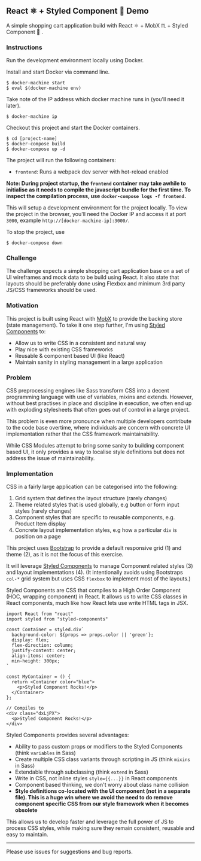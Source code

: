 ## React ⚛ + Styled Component 💅 Demo

A simple shopping cart application build with React ⚛ + MobX ♏ + Styled Component 💅 .

### Instructions

Run the development environment locally using Docker.

Install and start Docker via command line.

```
$ docker-machine start
$ eval $(docker-machine env)
```

Take note of the IP address which docker machine runs in (you'll need it later).

```
$ docker-machine ip
```

Checkout this project and start the Docker containers.

```
$ cd [project-name]
$ docker-compose build
$ docker-compose up -d
```

The project will run the following containers:

 - `frontend`: Runs a webpack dev server with hot-reload enabled

**Note: During project startup, the `frontend` container may take awhile to initialise as it needs to compile the javascript bundle for the first time. To inspect the compilation process, use `docker-compose logs -f frontend`.**

This will setup a development environment for the project locally. To view the project in the browser, you'll need the Docker IP and access it at port `3000`, example `http://[docker-machine-ip]:3000/`.

To stop the project, use

```
$ docker-compose down
```

### Challenge

The challenge expects a simple shopping cart application base on a set of UI wireframes and mock data to be build using React. It also state that layouts should be preferably done using Flexbox and minimum 3rd party JS/CSS frameworks should be used.

### Motivation

This project is built using React with [MobX](https://github.com/mobxjs/mobx) to provide the backing store (state management). To take it one step further, I'm using [Styled Components](https://github.com/styled-components/styled-components) to:

- Allow us to write CSS in a consistent and natural way
- Play nice with existing CSS frameworks
- Reusable & component based UI (like React)
- Maintain sanity in styling management in a large application

### Problem

CSS preprocessing engines like Sass transform CSS into a decent programming language with use of variables, mixins and extends. However, without best practises in place and discipline in execution, we often end up with exploding stylesheets that often goes out of control in a large project.

This problem is even more pronounce when multiple developers contribute to the code base overtime, where individuals are concern with concrete UI implementation rather that the CSS framework maintainability.

While CSS Modules attempt to bring some sanity to building component based UI, it only provides a way to localise style definitions but does not address the issue of maintainability.

### Implementation

CSS in a fairly large application can be categorised into the following:

 1. Grid system that defines the layout structure (rarely changes)
 2. Theme related styles that is used globally, e.g button or form input styles (rarely changes)
 3. Component styles that are specific to reusable components, e.g. Product Item display
 4. Concrete layout implementation styles, e.g how a particular `div` is position on a page

This project uses [Bootstrap](https://github.com/twbs/bootstrap) to provide a default responsive grid (1) and theme (2), as it is not the focus of this exercise.

It will leverage [Styled Components](https://github.com/styled-components/styled-components) to manage Component related styles (3) and layout implementations (4). (It intentionally avoids using Bootstraps `col-*` grid system but uses CSS `flexbox` to implement most of the layouts.)

Styled Components are CSS that compiles to a High Order Component (HOC, wrapping component) in React. It allows us to write CSS classes in React components, much like how React lets use write HTML tags in JSX.

```JSX
import React from "react"
import styled from "styled-components"

const Container = styled.div`
  background-color: ${props => props.color || 'green'};
  display: flex;
  flex-direction: column;
  justify-content: center;
  align-items: center;
  min-height: 300px;
`

const MyContainer = () {
  return <Container color="blue">
    <p>Styled Component Rocks!</p>
  </Container>
};

// Compiles to
<div class="dxLjPX">
  <p>Styled Component Rocks!</p>
</div>
```

Styled Components provides several advantages:

- Ability to pass custom props or modifiers to the Styled Components (think `variables` in Sass)
- Create multiple CSS class variants through scripting in JS (think `mixins` in Sass)
- Extendable through subclassing (think `extend` in Sass)
- Write in CSS, not inline styles `style={{...}}` in React components
- Component based thinking, we don't worry about class name collision
- **Style definitions co-located with the UI component (not in a separate file). This is a huge win where we avoid the need to do remove component specific CSS from our style framework when it becomes obsolete**

This allows us to develop faster and leverage the full power of JS to process CSS styles, while making sure they remain consistent, reusable and easy to maintain.

--------

Please use issues for suggestions and bug reports.
